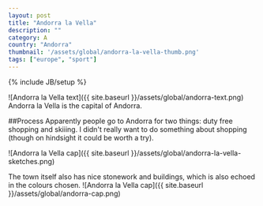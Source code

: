 ```yaml
---
layout: post
title: "Andorra la Vella"
description: ""
category: A
country: "Andorra"
thumbnail: '/assets/global/andorra-la-vella-thumb.png'
tags: ["europe", "sport"]
---
```

{% include JB/setup %}

![Andorra la Vella text]({{ site.baseurl }}/assets/global/andorra-text.png)
Andorra la Vella is the capital of Andorra.

##Process
Apparently people go to Andorra for two things: duty free shopping and skiiing. I didn't really want to do something about shopping (though on hindsight it could be worth a try).

![Andorra la Vella cap]({{ site.baseurl }}/assets/global/andorra-la-vella-sketches.png)


The town itself also has nice stonework and buildings, which is also echoed in the colours chosen.
![Andorra la Vella cap]({{ site.baseurl }}/assets/global/andorra-cap.png)
